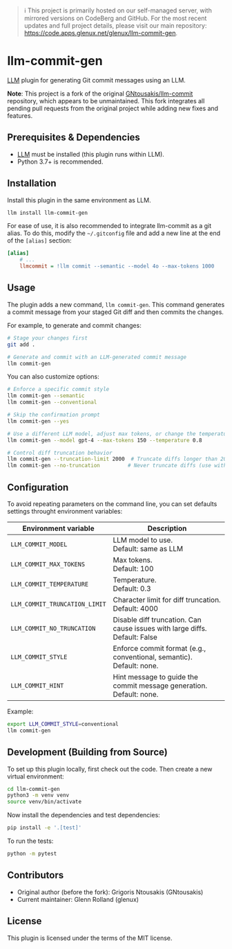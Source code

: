 
> :information_source: This project is primarily hosted on our self-managed
> server, with mirrored versions on CodeBerg and GitHub. For the most recent
> updates and full project details, please visit our main repository:
> <https://code.apps.glenux.net/glenux/llm-commit-gen>.

# llm-commit-gen

[LLM](https://llm.datasette.io/) plugin for generating Git commit messages using an LLM.

**Note**: This project is a fork of the original [GNtousakis/llm-commit](https://github.com/GNtousakis/llm-commit) repository, which appears to be unmaintained. This fork integrates all pending pull requests from the original project while adding new fixes and features.

## Prerequisites & Dependencies

- [LLM](https://llm.datasette.io/) must be installed (this plugin runs within LLM).
- Python 3.7+ is recommended.

## Installation

Install this plugin in the same environment as LLM.

```bash
llm install llm-commit-gen
```

For ease of use, it is also recommended to integrate llm-commit as a git alias.
To do this, modify the `~/.gitconfig` file and add a new line at the end of the
`[alias]` section:

```ini
[alias]
    # ...
    llmcommit = !llm commit --semantic --model 4o --max-tokens 1000
```

## Usage

The plugin adds a new command, `llm commit-gen`. This command generates a commit message from your staged Git diff and then commits the changes.

For example, to generate and commit changes:

```bash
# Stage your changes first
git add .

# Generate and commit with an LLM-generated commit message
llm commit-gen
```

You can also customize options:

```bash
# Enforce a specific commit style
llm commit-gen --semantic
llm commit-gen --conventional

# Skip the confirmation prompt
llm commit-gen --yes

# Use a different LLM model, adjust max tokens, or change the temperature
llm commit-gen --model gpt-4 --max-tokens 150 --temperature 0.8

# Control diff truncation behavior
llm commit-gen --truncation-limit 2000  # Truncate diffs longer than 2000 characters
llm commit-gen --no-truncation         # Never truncate diffs (use with caution on large changes)
```

## Configuration

To avoid repeating parameters on the command line, you can set defaults
settings throught environment variables:

| Environment variable          | Description                                                                     |
| ---                           | ---                                                                             |
| `LLM_COMMIT_MODEL`            | LLM model to use. <br/>Default: same as LLM                                     |
| `LLM_COMMIT_MAX_TOKENS`       | Max tokens. <br/>Default: 100                                                   |
| `LLM_COMMIT_TEMPERATURE`      | Temperature. <br/>Default: 0.3                                                  |
| `LLM_COMMIT_TRUNCATION_LIMIT` | Character limit for diff truncation. <br/>Default: 4000                         |
| `LLM_COMMIT_NO_TRUNCATION`    | Disable diff truncation. Can cause issues with large diffs. <br/>Default: False |
| `LLM_COMMIT_STYLE`            | Enforce commit format (e.g., conventional, semantic). <br/>Default: none.       |
| `LLM_COMMIT_HINT`             | Hint message to guide the commit message generation. <br/>Default: none.        |

Example:

```bash
export LLM_COMMIT_STYLE=conventional
llm commit-gen
```

## Development (Building from Source)

To set up this plugin locally, first check out the code. Then create a new virtual environment:

```bash
cd llm-commit-gen
python3 -m venv venv
source venv/bin/activate
```

Now install the dependencies and test dependencies:

```bash
pip install -e '.[test]'
```

To run the tests:

```bash
python -m pytest
```

## Contributors

- Original author (before the fork): Grigoris Ntousakis (GNtousakis)  
- Current maintainer: Glenn Rolland (glenux)

## License

This plugin is licensed under the terms of the MIT license.  

<!-- See the SPDX header in the repository for more details. -->
